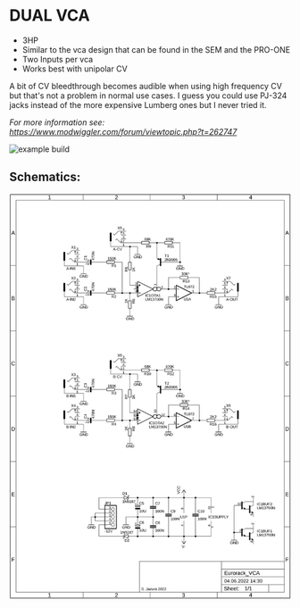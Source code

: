 # DUAL VCA

* 3HP
* Similar to the vca design that can be found in the SEM and the PRO-ONE
* Two Inputs per vca
* Works best with unipolar CV

A bit of CV bleedthrough becomes audible when using high frequency CV but that's not a problem in normal use cases.
I guess you could use PJ-324 jacks instead of the more expensive Lumberg ones but I never tried it.

*For more information see: https://www.modwiggler.com/forum/viewtopic.php?t=262747*

![example build]()

## Schematics:

![schematics](https://raw.githubusercontent.com/diysynth/EURORACK-MODULES/main/DUAL%20VCA/Eurorack_VCA_schematic.png)
